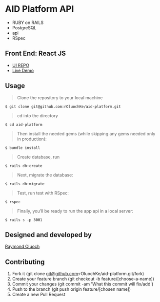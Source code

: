 # AID Platform API

- RUBY on RAILS
- PostgreSQL
- api
- RSpec

## Front End: React JS

- [UI REPO](hhttps://github.com/rOluochKe/aid-platfotm-ui)
- [Live Demo](https://aid-platform-ui.netlify.app/)

## Usage

> Clone the repository to your local machine

```
$ git clone git@github.com:rOluochKe/aid-platform.git
```

> cd into the directory

```
$ cd aid-platform
```

> Then install the needed gems (while skipping any gems needed only in production):

```
$ bundle install
```

> Create database, run

```
$ rails db:create
```

> Next, migrate the database:

```
$ rails db:migrate
```

> Test, run test with RSpec:

```
$ rspec
```

> Finally, you'll be ready to run the app api in a local server:

```
$ rails s -p 3001
```

## Designed and developed by

[Raymond Oluoch](https://github.com/rOluochKe)

## Contributing

1. Fork it (git clone git@github.com:rOluochKe/aid-platform.git/fork)
2. Create your feature branch (git checkout -b feature/[choose-a-name])
3. Commit your changes (git commit -am 'What this commit will fix/add')
4. Push to the branch (git push origin feature/[chosen name])
5. Create a new Pull Request
